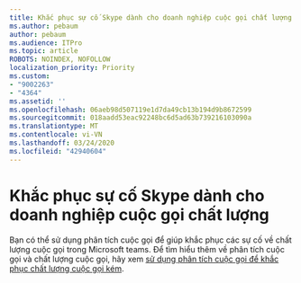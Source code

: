 ```yaml
---
title: Khắc phục sự cố Skype dành cho doanh nghiệp cuộc gọi chất lượng
ms.author: pebaum
author: pebaum
ms.audience: ITPro
ms.topic: article
ROBOTS: NOINDEX, NOFOLLOW
localization_priority: Priority
ms.custom:
- "9002263"
- "4364"
ms.assetid: ''
ms.openlocfilehash: 06aeb98d507119e1d7da49cb13b194d9b8672599
ms.sourcegitcommit: 018aadd53eac92248bc6d5ad63b739216103090a
ms.translationtype: MT
ms.contentlocale: vi-VN
ms.lasthandoff: 03/24/2020
ms.locfileid: "42940604"
---
```

# <a name="troubleshoot-skype-for-business-call-quality"></a>Khắc phục sự cố Skype dành cho doanh nghiệp cuộc gọi chất lượng

Bạn có thể sử dụng phân tích cuộc gọi để giúp khắc phục các sự cố về chất lượng cuộc gọi trong Microsoft teams. Để tìm hiểu thêm về phân tích cuộc gọi và chất lượng cuộc gọi, hãy xem [sử dụng phân tích cuộc gọi để khắc phục chất lượng cuộc gọi kém](https://docs.microsoft.com/MicrosoftTeams/use-call-analytics-to-troubleshoot-poor-call-quality).
